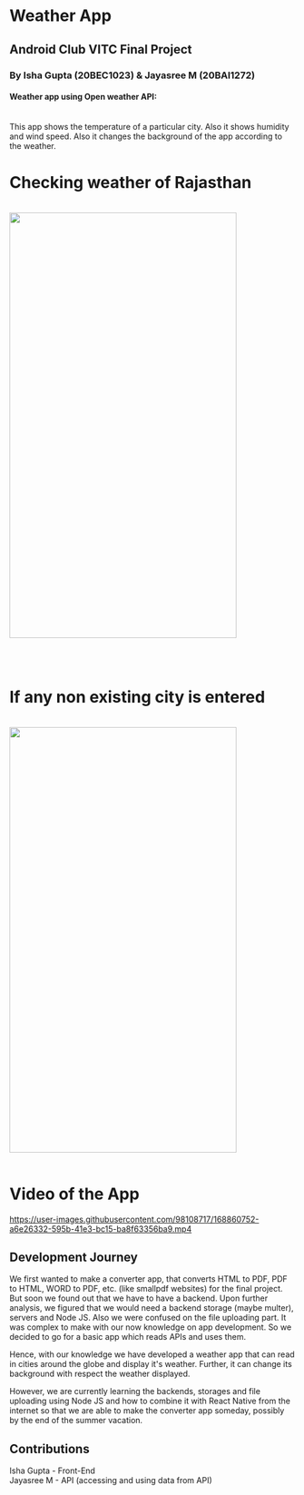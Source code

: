 # Weather App 

## Android Club VITC Final Project

### By Isha Gupta (20BEC1023) & Jayasree M (20BAI1272)

#### Weather app using Open weather API:
<br>
This app shows the temperature of a particular city. Also it shows humidity and wind speed. Also it changes the background of the app according to the weather.
<br>

# Checking weather of Rajasthan
<br>

<!-- ![img_2](https://user-images.githubusercontent.com/98108717/168860740-84bcc88b-7790-4603-849e-f67fbab4f9a8.jpeg) -->
<img src="https://user-images.githubusercontent.com/98108717/168860740-84bcc88b-7790-4603-849e-f67fbab4f9a8.jpeg" width=400 height=750>

<br><br>
# If any non existing city is entered

<br>

<!-- ![img_1](https://user-images.githubusercontent.com/98108717/168860746-ffa72f7d-198b-4f8e-b55a-7c64a4dd1638.jpeg) -->
<img src="https://user-images.githubusercontent.com/98108717/168860746-ffa72f7d-198b-4f8e-b55a-7c64a4dd1638.jpeg" width=400 height=750>

<br>
<br>

# Video of the App

https://user-images.githubusercontent.com/98108717/168860752-a6e26332-595b-41e3-bc15-ba8f63356ba9.mp4

## Development Journey

We first wanted to make a converter app, that converts HTML to PDF, PDF to HTML, WORD to PDF, etc. (like smallpdf websites) for the final project. But soon we found out that we have to have a backend. Upon further analysis, we figured that we would need a backend storage (maybe multer), servers and Node JS. Also we were confused on the file uploading part. It was complex to make with our now knowledge on app development. So we decided to go for a basic app which reads APIs and uses them. 

Hence, with our knowledge we have developed a weather app that can read in cities around the globe and display it's weather. Further, it can change its background with respect the weather displayed.

However, we are currently learning the backends, storages and file uploading using Node JS and how to combine it with React Native from the internet so that we are able to make the converter app someday, possibly by the end of the summer vacation.

## Contributions 

Isha Gupta - Front-End 
<br>
Jayasree M - API (accessing and using data from API)

